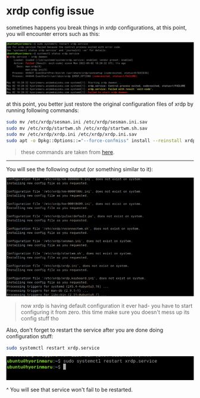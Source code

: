# xrdp config issue
sometimes happens you break things in xrdp configurations, at this point, you will encounter errors such as this:

![image](resources/Screenshot%20at%202022-05-02%2020-26-44.png)


at this point, you better just restore the original configuration files of xrdp by running following commands:
```sh
sudo mv /etc/xrdp/sesman.ini /etc/xrdp/sesman.ini.sav
sudo mv /etc/xrdp/startwm.sh /etc/xrdp/startwm.sh.sav
sudo mv /etc/xrdp/xrdp.ini /etc/xrdp/xrdp.ini.sav
sudo apt -o Dpkg::Options::="--force-confmiss" install --reinstall xrdp
```

> these commands are taken from [here](https://github.com/neutrinolabs/xrdp/issues/1614#issuecomment-648664516).

<hr/>

You will see the following output (or something similar to it):

![image](resources/Screenshot%20at%202022-05-02%2020-32-08.png)

> now xrdp is having default configuration it ever had- you have to start configuring it from zero. this time make sure you doesn't mess up its config stuff tho


Also, don't forget to restart the service after you are done doing configuration stuff:
```sh
sudo systemctl restart xrdp.service
```

![image](resources/Screenshot%20at%202022-05-02%2020-34-55.png)

^ You will see that service won't fail to be restarted.
